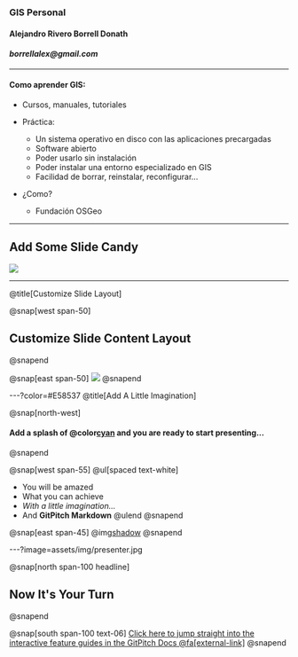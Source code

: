 ### **GIS Personal**


#### **Alejandro Rivero Borrell Donath**

#### _borrellalex@gmail.com_


___

#### Como aprender GIS:

- Cursos, manuales, tutoriales
- Práctica:
	- Un sistema operativo en disco con las aplicaciones precargadas
	- Software abierto
	- Poder usarlo sin instalación
	- Poder instalar una entorno especializado en GIS
	- Facilidad de borrar, reinstalar, reconfigurar...
	
- ¿Como?
	- Fundación OSGeo

---

## Add Some Slide Candy

![](assets/img/presentation.png)

---
@title[Customize Slide Layout]

@snap[west span-50]
## Customize Slide Content Layout
@snapend

@snap[east span-50]
![](assets/img/presentation.png)
@snapend

---?color=#E58537
@title[Add A Little Imagination]

@snap[north-west]
#### Add a splash of @color[cyan](**color**) and you are ready to start presenting...
@snapend

@snap[west span-55]
@ul[spaced text-white]
- You will be amazed
- What you can achieve
- *With a little imagination...*
- And **GitPitch Markdown**
@ulend
@snapend

@snap[east span-45]
@img[shadow](assets/img/conference.png)
@snapend

---?image=assets/img/presenter.jpg

@snap[north span-100 headline]
## Now It's Your Turn
@snapend

@snap[south span-100 text-06]
[Click here to jump straight into the interactive feature guides in the GitPitch Docs @fa[external-link]](https://gitpitch.com/docs/getting-started/tutorial/)
@snapend
